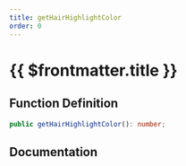 ```yaml
---
title: getHairHighlightColor
order: 0
---
```


# {{ $frontmatter.title }}

## Function Definition

```ts
public getHairHighlightColor(): number;
```

## Documentation

<!--@include: ./parts/getHairHighlightColor.md-->
